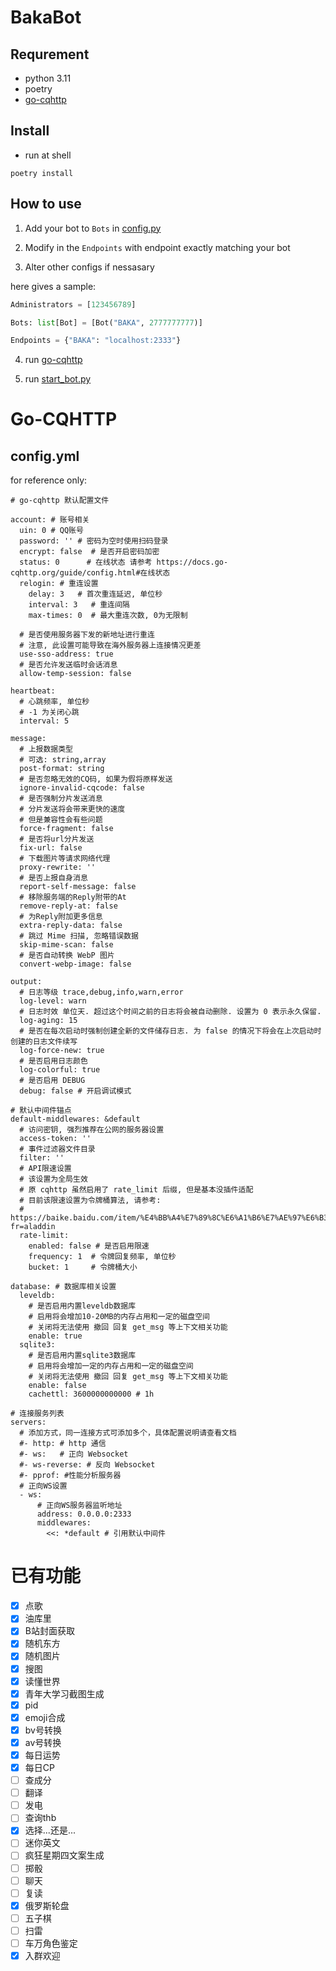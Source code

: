 BakaBot
==========
Requrement
----------
- python 3.11
- poetry
- [go-cqhttp](https://github.com/Mrs4s/go-cqhttp)

Install
----------
- run at shell

```
poetry install
```

How to use
-----------
1. Add your bot to `Bots` in [config.py](config.py)

2. Modify in the `Endpoints` with endpoint exactly matching your bot

3. Alter other configs if nessasary

here gives a sample:

```python
Administrators = [123456789]

Bots: list[Bot] = [Bot("BAKA", 2777777777)]

Endpoints = {"BAKA": "localhost:2333"}
```

4. run [go-cqhttp](https://github.com/Mrs4s/go-cqhttp)

5. run [start_bot.py](start_bot.py)

Go-CQHTTP
==========
config.yml
----------
for reference only:

```
# go-cqhttp 默认配置文件

account: # 账号相关
  uin: 0 # QQ账号
  password: '' # 密码为空时使用扫码登录
  encrypt: false  # 是否开启密码加密
  status: 0      # 在线状态 请参考 https://docs.go-cqhttp.org/guide/config.html#在线状态
  relogin: # 重连设置
    delay: 3   # 首次重连延迟, 单位秒
    interval: 3   # 重连间隔
    max-times: 0  # 最大重连次数, 0为无限制

  # 是否使用服务器下发的新地址进行重连
  # 注意, 此设置可能导致在海外服务器上连接情况更差
  use-sso-address: true
  # 是否允许发送临时会话消息
  allow-temp-session: false

heartbeat:
  # 心跳频率, 单位秒
  # -1 为关闭心跳
  interval: 5

message:
  # 上报数据类型
  # 可选: string,array
  post-format: string
  # 是否忽略无效的CQ码, 如果为假将原样发送
  ignore-invalid-cqcode: false
  # 是否强制分片发送消息
  # 分片发送将会带来更快的速度
  # 但是兼容性会有些问题
  force-fragment: false
  # 是否将url分片发送
  fix-url: false
  # 下载图片等请求网络代理
  proxy-rewrite: ''
  # 是否上报自身消息
  report-self-message: false
  # 移除服务端的Reply附带的At
  remove-reply-at: false
  # 为Reply附加更多信息
  extra-reply-data: false
  # 跳过 Mime 扫描, 忽略错误数据
  skip-mime-scan: false
  # 是否自动转换 WebP 图片
  convert-webp-image: false

output:
  # 日志等级 trace,debug,info,warn,error
  log-level: warn
  # 日志时效 单位天. 超过这个时间之前的日志将会被自动删除. 设置为 0 表示永久保留.
  log-aging: 15
  # 是否在每次启动时强制创建全新的文件储存日志. 为 false 的情况下将会在上次启动时创建的日志文件续写
  log-force-new: true
  # 是否启用日志颜色
  log-colorful: true
  # 是否启用 DEBUG
  debug: false # 开启调试模式

# 默认中间件锚点
default-middlewares: &default
  # 访问密钥, 强烈推荐在公网的服务器设置
  access-token: ''
  # 事件过滤器文件目录
  filter: ''
  # API限速设置
  # 该设置为全局生效
  # 原 cqhttp 虽然启用了 rate_limit 后缀, 但是基本没插件适配
  # 目前该限速设置为令牌桶算法, 请参考:
  # https://baike.baidu.com/item/%E4%BB%A4%E7%89%8C%E6%A1%B6%E7%AE%97%E6%B3%95/6597000?fr=aladdin
  rate-limit:
    enabled: false # 是否启用限速
    frequency: 1  # 令牌回复频率, 单位秒
    bucket: 1     # 令牌桶大小

database: # 数据库相关设置
  leveldb:
    # 是否启用内置leveldb数据库
    # 启用将会增加10-20MB的内存占用和一定的磁盘空间
    # 关闭将无法使用 撤回 回复 get_msg 等上下文相关功能
    enable: true
  sqlite3:
    # 是否启用内置sqlite3数据库
    # 启用将会增加一定的内存占用和一定的磁盘空间
    # 关闭将无法使用 撤回 回复 get_msg 等上下文相关功能
    enable: false
    cachettl: 3600000000000 # 1h

# 连接服务列表
servers:
  # 添加方式，同一连接方式可添加多个，具体配置说明请查看文档
  #- http: # http 通信
  #- ws:   # 正向 Websocket
  #- ws-reverse: # 反向 Websocket
  #- pprof: #性能分析服务器
  # 正向WS设置
  - ws:
      # 正向WS服务器监听地址
      address: 0.0.0.0:2333
      middlewares:
        <<: *default # 引用默认中间件
```

已有功能
========
- [x] 点歌
- [x] 油库里
- [x] B站封面获取
- [x] 随机东方
- [x] 随机图片
- [x] 搜图
- [x] 读懂世界
- [x] 青年大学习截图生成
- [x] pid
- [x] emoji合成
- [x] bv号转换
- [x] av号转换
- [x] 每日运势
- [x] 每日CP
- [ ] 查成分
- [ ] 翻译
- [ ] 发电
- [ ] 查询thb
- [x] 选择...还是...
- [ ] 迷你英文
- [ ] 疯狂星期四文案生成
- [ ] 掷骰
- [ ] 聊天
- [ ] 复读
- [x] 俄罗斯轮盘
- [ ] 五子棋
- [ ] 扫雷
- [ ] 车万角色鉴定
- [x] 入群欢迎